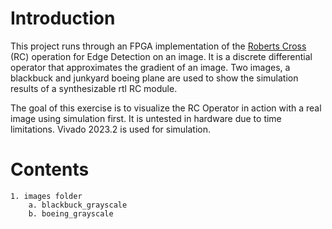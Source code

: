 # Introduction

This project runs through an FPGA implementation of the [Roberts Cross](https://en.wikipedia.org/wiki/Roberts_cross "RC") (RC) operation for Edge Detection on an image. It is a discrete differential operator that approximates the gradient of an image. Two images, a blackbuck and junkyard boeing plane are used to show the simulation results of a synthesizable rtl RC module.  

The goal of this exercise is to visualize the RC Operator in action with a real image using simulation first. It is untested in hardware due to time limitations. <!--TODO : maybe try to test in hardware, time permitting--> Vivado 2023.2 is used for simulation. 

# Contents

    1. images folder
        a. blackbuck_grayscale
        b. boeing_grayscale
        
